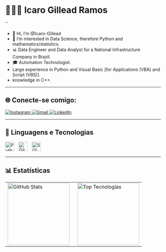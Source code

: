 # 🧑🏻‍💻 Icaro Gillead Ramos

**``**

- 👋 Hi, I’m @Icaro-Gillead
- 👀 I’m interested in Data Science, therefore Python and mathematics/statistics.
- 📊 Data Engineer and Data Analyst for a National Infrastructure Company in Brazil.
- 🎓 Automation Technologist.
- Large experience in Python and Visual Basic [for Applications (VBA) and Script (VBS)].
- knowledge in C++.

---

## 🌐 Conecte-se comigo:

<div> 
  <!-- Link para o Instagram -->
  <a href="https://instagram.com/marioleo7k" target="_blank">
    <img src="https://img.shields.io/badge/-Instagram-%23E4405F?style=for-the-badge&logo=instagram&logoColor=white" alt="Instagram">
  </a>
  <!-- Link para o email -->
  <a href="gillead.ramos@gmail.com" target="_blank">
    <img src="https://img.shields.io/badge/-Gmail-%23333?style=for-the-badge&logo=gmail&logoColor=white" alt="Gmail">
  </a>
  <!-- Link para o LinkedIn -->
  <a href="https://www.linkedin.com/in/icaro-gillead" target="_blank">
    <img src="https://img.shields.io/badge/-LinkedIn-%230077B5?style=for-the-badge&logo=linkedin&logoColor=white" alt="LinkedIn">
  </a> 
</div>

---

## 🤖 Linguagens e Tecnologias

<!-- Adicione os ícones das tecnologias que você conhece -->
<!-- Cada ícone tem propriedades como alinhamento, tamanho, e fonte de origem -->

<!-- Ícone do Python -->
<img 
    align="left" 
    alt="Python" 
    title="Python"
    width="30px" 
    style="padding-right: 10px;" 
    src="https://cdn.jsdelivr.net/gh/devicons/devicon@latest/icons/python/python-original.svg" 
/>

<!-- Ícone do Git -->
<img 
    align="left" 
    alt="Git" 
    title="Git"
    width="30px" 
    style="padding-right: 10px;" 
    src="https://cdn.jsdelivr.net/gh/devicons/devicon@latest/icons/git/git-original.svg" 
/>

<!-- Ícone do SQL (MySQL como exemplo) -->
<img 
    align="left" 
    alt="SQL" 
    title="SQL (MySQL)"
    width="30px" 
    style="padding-right: 10px;" 
    src="https://cdn.jsdelivr.net/gh/devicons/devicon@latest/icons/mysql/mysql-original-wordmark.svg" 
/>

<!-- Força quebra de linha para evitar sobreposição de ícones -->
<br/>
<br/>

---

## 📊 Estatísticas

<table>
  <tr>
    <td>
      <!-- Estatísticas do GitHub: Commits, Issues, etc. -->
      <img 
        alt="GitHub Stats" 
        height="200" 
        style="padding-right: 10px;" 
        src="https://github-readme-stats.vercel.app/api?username=marioleo7k&show_icons=true&theme=dark&include_all_commits=true&locale=pt-br" 
      />
    </td>
    <td>
      <!-- Tecnologias mais usadas -->
      <img 
        alt="Top Tecnologias" 
        height="200" 
        src="https://github-readme-stats.vercel.app/api/top-langs/?username=marioleo7k&theme=dark&layout=compact&custom_title=Tecnologias&langs_count=9&cache_seconds=1800" 
      />
    </td>
  </tr>
</table>
